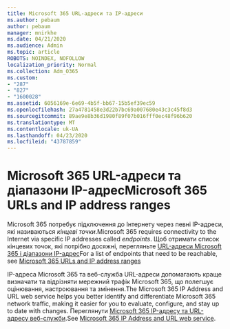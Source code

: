 ```yaml
---
title: Microsoft 365 URL-адреси та IP-адреси
ms.author: pebaum
author: pebaum
manager: mnirkhe
ms.date: 04/21/2020
ms.audience: Admin
ms.topic: article
ROBOTS: NOINDEX, NOFOLLOW
localization_priority: Normal
ms.collection: Adm_O365
ms.custom:
- "287"
- "827"
- "1600028"
ms.assetid: 6056169e-6e69-4b5f-bb67-15b5ef39ec59
ms.openlocfilehash: 27a4781458e3d22b7bc69a007680e43c3c45f8d3
ms.sourcegitcommit: 89ae9e8b36d1980f89f07b016fff0ec48f96b620
ms.translationtype: MT
ms.contentlocale: uk-UA
ms.lasthandoff: 04/23/2020
ms.locfileid: "43787859"
---
```

# <a name="microsoft-365-urls-and-ip-address-ranges"></a><span data-ttu-id="5fe1d-102">Microsoft 365 URL-адреси та діапазони IP-адрес</span><span class="sxs-lookup"><span data-stu-id="5fe1d-102">Microsoft 365 URLs and IP address ranges</span></span>

<span data-ttu-id="5fe1d-103">Microsoft 365 потребує підключення до Інтернету через певні IP-адреси, які називаються *кінцеві точки*.</span><span class="sxs-lookup"><span data-stu-id="5fe1d-103">Microsoft 365 requires connectivity to the Internet via specific IP addresses called *endpoints*.</span></span>
<span data-ttu-id="5fe1d-104">Щоб отримати список кінцевих точок, які потрібно досяжні, перегляньте [URL-адреси Microsoft 365 і діапазони IP-адрес](https://docs.microsoft.com/office365/enterprise/urls-and-ip-address-ranges)</span><span class="sxs-lookup"><span data-stu-id="5fe1d-104">For a list of endpoints that need to be reachable, see [Microsoft 365 URLs and IP address ranges](https://docs.microsoft.com/office365/enterprise/urls-and-ip-address-ranges)</span></span> 

<span data-ttu-id="5fe1d-105">IP-адреса Microsoft 365 та веб-служба URL-адреси допомагають краще визначати та відрізняти мережний трафік Microsoft 365, що полегшує оцінювання, настроювання та змінення.</span><span class="sxs-lookup"><span data-stu-id="5fe1d-105">The Microsoft 365 IP Address and URL web service helps you better identify and differentiate Microsoft 365 network traffic, making it easier for you to evaluate, configure, and stay up to date with changes.</span></span> <span data-ttu-id="5fe1d-106">Переглянути [Microsoft 365 IP-адресу та URL-адресу веб-служби](https://docs.microsoft.com/office365/enterprise/office-365-ip-web-service).</span><span class="sxs-lookup"><span data-stu-id="5fe1d-106">See [Microsoft 365 IP Address and URL web service](https://docs.microsoft.com/office365/enterprise/office-365-ip-web-service).</span></span>